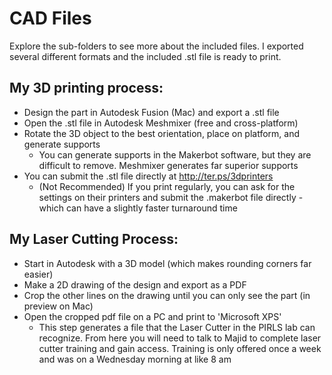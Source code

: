 # CAD Files

Explore the sub-folders to see more about the included files. I exported several different formats and the included .stl file is ready to print.

## My 3D printing process:

- Design the part in Autodesk Fusion (Mac) and export a .stl file
- Open the .stl file in Autodesk Meshmixer (free and cross-platform)
- Rotate the 3D object to the best orientation, place on platform, and generate supports
    + You can generate supports in the Makerbot software, but they are difficult to remove. Meshmixer generates far superior supports
- You can submit the .stl file directly at http://ter.ps/3dprinters
    + (Not Recommended) If you print regularly, you can ask for the settings on their printers and submit the .makerbot file directly - which can have a slightly faster turnaround time

## My Laser Cutting Process:

- Start in Autodesk with a 3D model (which makes rounding corners far easier)
- Make a 2D drawing of the design and export as a PDF
- Crop the other lines on the drawing until you can only see the part (in preview on Mac)
- Open the cropped pdf file on a PC and print to 'Microsoft XPS'
    + This step generates a file that the Laser Cutter in the PIRLS lab can recognize. From here you will need to talk to Majid to complete laser cutter training and gain access. Training is only offered once a week and was on a Wednesday morning at like 8 am
